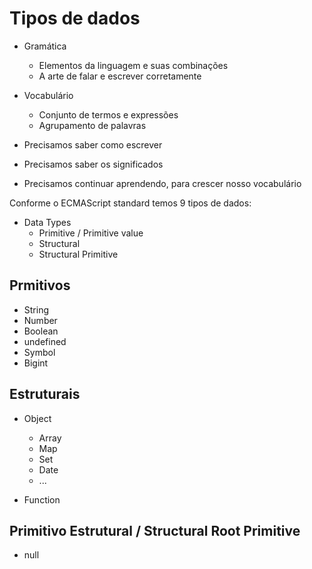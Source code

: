 # Tipos de dados

- Gramática

  - Elementos da linguagem e suas combinações
  - A arte de falar e escrever corretamente

- Vocabulário

  - Conjunto de termos e expressões
  - Agrupamento de palavras

- Precisamos saber como escrever
- Precisamos saber os significados
- Precisamos continuar aprendendo, para crescer nosso vocabulário

Conforme o ECMAScript standard temos 9 tipos de dados:

- Data Types
  - Primitive / Primitive value
  - Structural
  - Structural Primitive

## Prmitivos

- String
- Number
- Boolean
- undefined
- Symbol
- Bigint

## Estruturais

- Object

  - Array
  - Map
  - Set
  - Date
  - ...

- Function

## Primitivo Estrutural / Structural Root Primitive

- null
